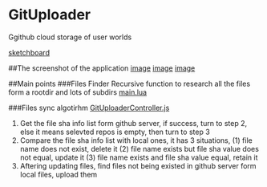 # GitUploader

Ggithub cloud storage of user worlds

[sketchboard](https://sketchboard.me/BzZs7yYZqOrl)

##The screenshot of the application
[image](https://github.com/tatfook/GitUploader/blob/master/screenshot/gui.png)
[image](https://github.com/tatfook/GitUploader/blob/master/screenshot/login.png)
[image](https://github.com/tatfook/GitUploader/blob/master/screenshot/upload.png)

##Main points
###Files Finder
Recursive function to research all the files form a rootdir and lots of subdirs
[main.lua](https://github.com/tatfook/GitUploader/blob/master/Mod/GitUploader/main.lua)

###Files sync algotirhm
[GitUploaderController.js](https://github.com/tatfook/GitUploader/blob/master/script/apps/WebServer/admin/wp-content/pages/gituploader/controllers/GitUploaderController.js)
1. Get the file sha info list form github server, if success, turn to step 2, else it means selevted repos is empty, then turn to step 3
2. Compare the file sha info list with local ones, it has 3 situations,
  (1) file name does not exist, delete it
  (2) file name exists but file sha value does not equal, update it
  (3) file name exists and file sha value equal, retain it
3. Aftering updating files, find files not being existed in github server form local files, upload them 

